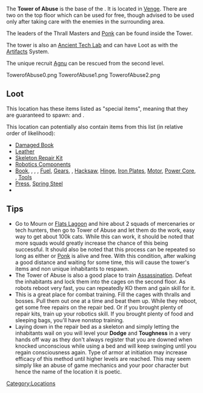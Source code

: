 The **Tower of Abuse** is the base of the [](Thrall_Masters.md). It is located in
[Venge](Venge.md "wikilink"). There are two [](Skeleton_Repair_Bed.md) on the top floor which can be used
for free, though advised to be used only after taking care with the
enemies in the surrounding area.

The leaders of the Thrall Masters [](Screamer_the_False.md) and [Ponk](Ponk.md "wikilink") can be
found inside the Tower.

The tower is also an [Ancient Tech Lab](Ancient_Tech_Lab.md "wikilink") and
can have Loot as with the [Artifacts](Artifacts.md "wikilink") System.

The unique recruit [Agnu](Agnu.md "wikilink") can be rescued from the
second level.

TowerofAbuse0.png TowerofAbuse1.png TowerofAbuse2.png

## Loot

This location has these items listed as "special items", meaning that
they are guaranteed to spawn: [](Ancient_Science_Book.md) and [](AI%20Core.md).

This location can potentially also contain items from this list (in
relative order of likelihood):

- [Damaged Book](Damaged_Book.md "wikilink")
- [Leather](Leather.md "wikilink")
- [Skeleton Repair
  Kit](https://kenshi.fandom.com/wiki/Skeleton_Repair_Kit)
- [Robotics Components](Robotics_Components.md "wikilink")
- [Book](Book.md "wikilink"), [](Copper_Alloy_Plates.md), [](CPU_Unit.md), [](Electrical_Components.md),
  [Fuel](Fuel.md "wikilink"), [Gears](Gears.md "wikilink"), [](Generator_Core.md), [Hacksaw](Hacksaw.md "wikilink"),
  [Hinge](Hinge.md "wikilink"), [Iron Plates](Iron_Plates.md "wikilink"),
  [Motor](Motor.md "wikilink"), [Power Core](Power_Core.md "wikilink"), [](Steel_Bars.md), [Tools](Tools.md "wikilink")
- [Press](Press.md "wikilink"), [Spring Steel](Spring_Steel.md "wikilink")
- [](Maps.md)

## Tips

- Go to Mourn or [Flats Lagoon](Flats_Lagoon.md "wikilink") and hire about
  2 squads of mercenaries or tech hunters, then go to Tower of Abuse and
  let them do the work, easy way to get about 100k cats. While this can
  work, it should be noted that more squads would greatly increase the
  chance of this being successful. It should also be noted that this
  process can be repeated so long as either [](Screamer_the_False.md) or [Ponk](Ponk.md "wikilink") is
  alive and free. With this condition, after walking a good distance and
  waiting for some time, this will cause the tower's items and non
  unique inhabitants to respawn.
- The Tower of Abuse is also a good place to train
  [Assassination](Assassination.md "wikilink"). Defeat the inhabitants and
  lock them into the cages on the second floor. As robots reboot very
  fast, you can repeatedly KO them and gain skill for it.
- This is a great place for combat training. Fill the cages with thralls
  and bosses. Pull them out one at a time and beat them up. While they
  reboot, get some free repairs on the repair bed. Or if you brought
  plenty of repair kits, train up your robotics skill. If you brought
  plenty of food and sleeping bags, you'll have nonstop training.
- Laying down in the repair bed as a skeleton and simply letting the
  inhabitants wail on you will level your **Dodge** and **Toughness** in
  a very hands off way as they don't always register that you are downed
  when knocked unconscious while using a bed and will keep swinging
  until you regain consciousness again. Type of armor at initiation may
  increase efficacy of this method until higher levels are reached. This
  may seem simply like an abuse of game mechanics and your poor
  character but hence the name of the location it is poetic.

[Category:Locations](Category:Locations "wikilink")